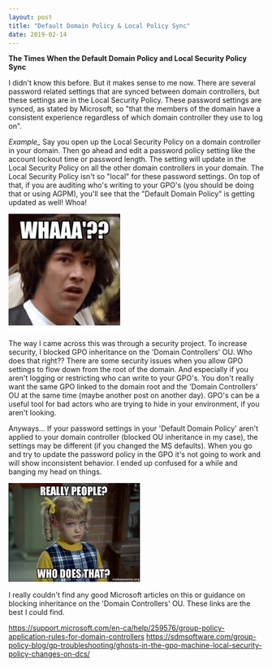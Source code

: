 ```yaml
---
layout: post
title: "Default Domain Policy & Local Policy Sync"
date: 2019-02-14
---
```


**The Times When the Default Domain Policy and Local Security Policy Sync**

I didn't know this before.  But it makes sense to me now.  There are several password related settings that are synced between domain controllers, but these settings are in the Local Security Policy.  These password settings are synced, as stated by Microsoft, so "that the members of the domain have a consistent experience regardless of which domain controller they use to log on".  

*Example_*  Say you open up the Local Security Policy on a domain controller in your domain.  Then go ahead and edit a password policy setting like the account lockout time or password length.  The setting will update in the Local Security Policy on all the other domain controllers in your domain.  The Local Security Policy isn't so "local" for these password settings.  On top of that, if you are auditing who's writing to your GPO's (you should be doing that or using AGPM), you'll see that the "Default Domain Policy" is getting updated as well!  Whoa!

![alt text](https://raw.githubusercontent.com/soccershoe/JustAnotherAdmin/master/images/whaa.jpg)

The way I came across this was through a security project.  To increase security, I blocked GPO inheritance on the 'Domain Controllers' OU.  Who does that right??  There are some security issues when you allow GPO settings to flow down from the root of the domain.  And especially if you aren't logging or restricting who can write to your GPO's.  You don't really want the same GPO linked to the domain root and the 'Domain Controllers' OU at the same time (maybe another post on another day).  GPO's can be a useful tool for bad actors who are trying to hide in your environment, if you aren't looking.  

Anyways... If your password settings in your 'Default Domain Policy' aren't applied to your domain controller (blocked OU inheritance in my case), the settings may be different (if you changed the MS defaults).  When you go and try to update the password policy in the GPO it's not going to work and will show inconsistent behavior.  I ended up confused for a while and banging my head on things.

![alt text](https://raw.githubusercontent.com/soccershoe/JustAnotherAdmin/master/images/whodoesthat.jpg)

I really couldn't find any good Microsoft articles on this or guidance on blocking inheritance on the 'Domain Controllers' OU.  These links are the best I could find.


<https://support.microsoft.com/en-ca/help/259576/group-policy-application-rules-for-domain-controllers>
<https://sdmsoftware.com/group-policy-blog/gp-troubleshooting/ghosts-in-the-gpo-machine-local-security-policy-changes-on-dcs/>
